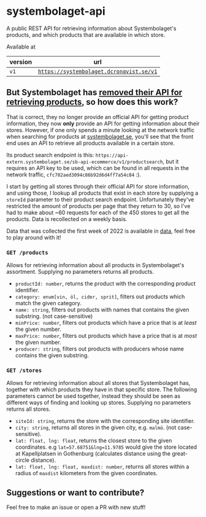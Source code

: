 # systembolaget-api

A public REST API for retrieving information about Systembolaget's products, and which products that are available in which store.

Available at

| version | url |
|---------|-----|
|   `v1`  | [`https://systembolaget.dcronqvist.se/v1`](https://systembolaget.dcronqvist.se/v1)    |

## But Systembolaget has [removed their API for retrieving products](https://api-portal.systembolaget.se/api-update-blog/changes-in-the-api-portal), so how does this work?

That is correct, they no longer provide an official API for getting product information, they now **only** provide an API for getting information about their stores. However, if one only spends a minute looking at the network traffic when searching for products at [systembolaget.se](https://www.systembolaget.se), you'll see that the front end uses an API to retrieve all products available in a certain store. 

Its product search endpoint is this: `https://api-extern.systembolaget.se/sb-api-ecommerce/v1/productsearch`, but it requires an API key to be used, which can be found in all requests in the network traffic, `cfc702aed3094c86b92d6d4ff7a54c84` :).

I start by getting all stores through their official API for store information, and using those, I lookup all products that exist in each store by supplying a `storeId` parameter to their product search endpoint. Unfortunately they've restricted the amount of products per page that they return to 30, so I've had to make about ~60 requests for each of the 450 stores to get all the products. Data is recollected on a weekly basis.

Data that was collected the first week of 2022 is available in [data](/data), feel free to play around with it!

### `GET /products` 
Allows for retrieving information about all products in Systembolaget's assortment. Supplying no parameters returns all products.

- `productId: number`, returns the product with the corresponding product identifier.
- `category: enum[vin, öl, cider, sprit]`, filters out products which match the given category.
- `name: string`, filters out products with names that contains the given substring. (not case-sensitive)
- `minPrice: number`, filters out products which have a price that is at *least* the given number.
- `maxPrice: number`, filters out products which have a price that is at *most* the given number.
- `producer: string`, filters out products with producers whose name contains the given substring. 

### `GET /stores` 
Allows for retrieving information about all stores that Systembolaget has, together with which products they have in that specific store. The following parameters cannot be used together, instead they should be seen as different ways of finding and looking up stores. Supplying no parameters returns all stores.

- `siteId: string`, returns the store with the corresponding site identifier.
- `city: string`, returns all stores in the given city, e.g. `malmö`. (not case-sensitive).
- `lat: float, lng: float`, returns the closest store to the given coordinates. e.g `lat=57.68751&lng=11.9785` would give the store located at Kapellplatsen in Gothenburg (calculates distance using the great-circle distance).
- `lat: float, lng: float, maxdist: number`, returns all stores within a radius of `maxdist` kilometers from the given coordinates.

## Suggestions or want to contribute?

Feel free to make an issue or open a PR with new stuff! 